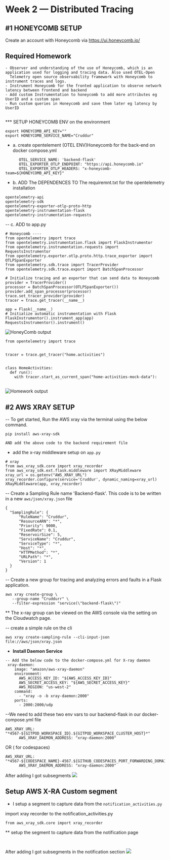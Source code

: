 # Week 2 — Distributed Tracing

## #1 HONEYCOMB SETUP
Create an account with Honeycomb via https://ui.honeycomb.io/


## Required Homework

```
- Observer and understanding of the use of Honeycomb, which is an application used for logging and tracing data. Also used OTEL-Open 
  Telemetry open source observability framework with Honeycomb to instrument traces and logs.
- Instrument Honeycomb for the fronted application to observe network latency between frontend and backend
- Add custom Instrumentation to honeycomb to add more attributes eg UserID and a custom span
- Run custom queries in Honeycomb and save them later eg latency by UserID


```

*** SETUP HONEYCOMB ENV on the environment

```
export HONEYCOMB_API_KEY=""
export HONEYCOMB_SERVICE_NAME="Cruddur"
```
- a. create opentelement (OTEL ENV)Honeycomb for the back-end on docker compose.yml
```
      OTEL_SERVICE_NAME: 'backend-flask'
      OTEL_EXPORTER_OTLP_ENDPOINT: "https://api.honeycomb.io"
      OTEL_EXPORTER_OTLP_HEADERS: "x-honeycomb-team=${HONEYCOMB_API_KEY}" 
````
- b. ADD The DEPENDENCES TO The requiremnt.txt for the opentelemetry installation
```
opentelemetry-api 
opentelemetry-sdk 
opentelemetry-exporter-otlp-proto-http 
opentelemetry-instrumentation-flask 
opentelemetry-instrumentation-requests

```

-- c. ADD to app.py

```
# Honeycomb ----
from opentelemetry import trace
from opentelemetry.instrumentation.flask import FlaskInstrumentor
from opentelemetry.instrumentation.requests import RequestsInstrumentor
from opentelemetry.exporter.otlp.proto.http.trace_exporter import OTLPSpanExporter
from opentelemetry.sdk.trace import TracerProvider
from opentelemetry.sdk.trace.export import BatchSpanProcessor

# Initialize tracing and an exporter that can send data to Honeycomb
provider = TracerProvider()
processor = BatchSpanProcessor(OTLPSpanExporter())
provider.add_span_processor(processor)
trace.set_tracer_provider(provider)
tracer = trace.get_tracer(__name__)

app = Flask(__name__)
# Initialize automatic instrumentation with Flask
FlaskInstrumentor().instrument_app(app)
RequestsInstrumentor().instrument()

```


![HoneyComb output](assest/oneycomb.png)

```
from opentelemetry import trace


tracer = trace.get_tracer("home.activities")

       
class HomeActivities:
  def run():
    with tracer.start_as_current_span("home-activities-mock-data"):
 ```

## 
  ![Homework output](assest/honey%20traces.png)

## #2 AWS XRAY SETUP

-- To get started, Run the AWS xray via the terminal using the below command.
```
pip install aws-xray-sdk

AND add the above code to the backend requirement file
```

- add the x-ray middleware setup on `app.py`
```
# xray
from aws_xray_sdk.core import xray_recorder
from aws_xray_sdk.ext.flask.middleware import XRayMiddleware
xray_url = os.getenv("AWS_XRAY_URL")
xray_recorder.configure(service='Cruddur', dynamic_naming=xray_url)
XRayMiddleware(app, xray_recorder)
```

-- Create a Sampling Rule name 'Backend-flask'. This code is to be written in a new  `aws/json/xray.json` file
```
{
  "SamplingRule": {
      "RuleName": "Cruddur",
      "ResourceARN": "*",
      "Priority": 9000,
      "FixedRate": 0.1,
      "ReservoirSize": 5,
      "ServiceName": "Cruddur",
      "ServiceType": "*",
      "Host": "*",
      "HTTPMethod": "*",
      "URLPath": "*",
      "Version": 1
  }
}
```

-- Create a new group for tracing and analyzing errors and faults in a Flask application.
```
aws xray create-group \
   --group-name "Cruddurr" \
   --filter-expression "service(\"backend-flask\")"
```
** The x-ray group can be viewed on the AWS console via the setting on the Cloudwatch page.

-- create a simple rule on the cli 
```
aws xray create-sampling-rule --cli-input-json file://aws/json/xray.json
```


- **Install Daemon Service**
```
-- Add the below code to the docker-compose.yml for X-ray daemon
 xray-daemon:
    image: "amazon/aws-xray-daemon"
    environment:
      AWS_ACCESS_KEY_ID: "${AWS_ACCESS_KEY_ID}"
      AWS_SECRET_ACCESS_KEY: "${AWS_SECRET_ACCESS_KEY}"
      AWS_REGION: "us-west-2"
    command:
      - "xray -o -b xray-daemon:2000"
    ports:
      - 2000:2000/udp
```

--We need to add these two env vars to our backend-flask in our docker-compose.yml file

```
AWS_XRAY_URL: "*4567-${GITPOD_WORKSPACE_ID}.${GITPOD_WORKSPACE_CLUSTER_HOST}*"
      AWS_XRAY_DAEMON_ADDRESS: "xray-daemon:2000"
```
OR ( for codespaces)

```
AWS_XRAY_URL: "*4567-${CODESPACE_NAME}-4567.${GITHUB_CODESPACES_PORT_FORWARDING_DOMAIN}*"
      AWS_XRAY_DAEMON_ADDRESS: "xray-daemon:2000"
```

After adding I got subsegments 
![](assest/userdata.png)

## Setup AWS X-RA Custom segment

- I setup a segment to capture data from the `notification_activities.py`

import xray recorder to the notification_activities.py
```
from aws_xray_sdk.core import xray_recorder
```
** setup the segment to capture data from the notification page
```


```
After adding I got subsegments in the notification section
![](assest/SCR-20230711-pbkv.png)


